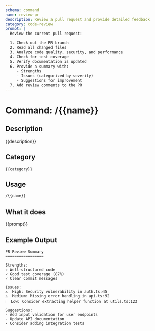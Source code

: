 ```yaml
---
schema: command
name: review-pr
description: Review a pull request and provide detailed feedback
category: code-review
prompt: |
  Review the current pull request:

  1. Check out the PR branch
  2. Read all changed files
  3. Analyze code quality, security, and performance
  4. Check for test coverage
  5. Verify documentation is updated
  6. Provide a summary with:
     - Strengths
     - Issues (categorized by severity)
     - Suggestions for improvement
  7. Add review comments to the PR
---
```


# Command: /{{name}}

## Description
{{description}}

## Category
`{{category}}`

## Usage
```bash
/{{name}}
```

## What it does
{{prompt}}

## Example Output
```
PR Review Summary
=================

Strengths:
✓ Well-structured code
✓ Good test coverage (87%)
✓ Clear commit messages

Issues:
⚠️  High: Security vulnerability in auth.ts:45
⚠️  Medium: Missing error handling in api.ts:92
ℹ️  Low: Consider extracting helper function at utils.ts:123

Suggestions:
- Add input validation for user endpoints
- Update API documentation
- Consider adding integration tests
```
